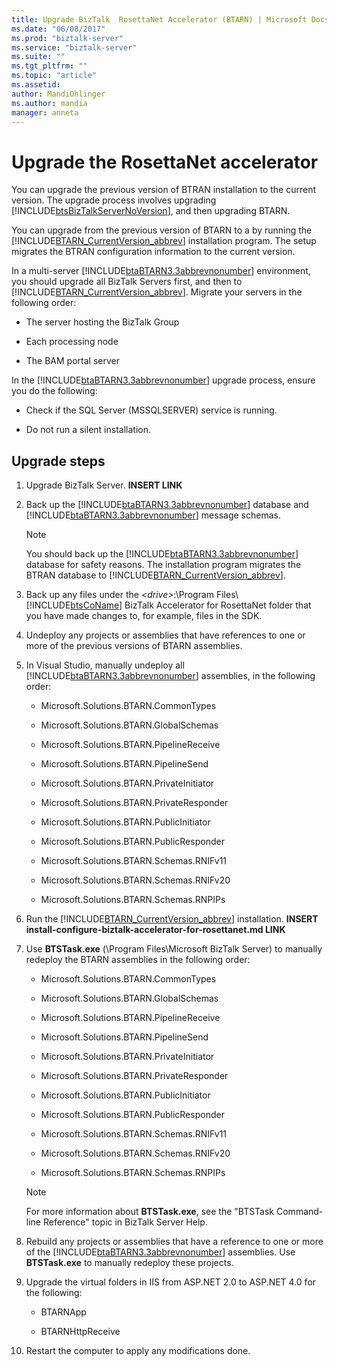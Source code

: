 ```yaml
---
title: Upgrade BizTalk  RosettaNet Accelerator (BTARN) | Microsoft Docs"
ms.date: "06/08/2017"
ms.prod: "biztalk-server"
ms.service: "biztalk-server"
ms.suite: ""
ms.tgt_pltfrm: ""
ms.topic: "article"
ms.assetid: 
author: MandiOhlinger
ms.author: mandia
manager: anneta
---
```


# Upgrade the RosettaNet accelerator

You can upgrade the previous version of BTRAN installation to the current version. The upgrade process involves upgrading [!INCLUDE[btsBizTalkServerNoVersion](../Token/btsBizTalkServerNoVersion_md.md)], and then upgrading BTARN.  
  
 You can upgrade from the previous version of BTARN to a by running the [!INCLUDE[BTARN_CurrentVersion_abbrev](../Token/BTARN_CurrentVersion_abbrev_md.md)] installation program. The setup migrates the BTRAN configuration information to the current version.  
  
 In a multi-server [!INCLUDE[btaBTARN3.3abbrevnonumber](../Token/btaBTARN3.3abbrevnonumber_md.md)] environment, you should upgrade all BizTalk Servers first, and then to [!INCLUDE[BTARN_CurrentVersion_abbrev](../Token/BTARN_CurrentVersion_abbrev_md.md)]. Migrate your servers in the following order:  
  
-   The server hosting the BizTalk Group  
  
-   Each processing node  
  
-   The BAM portal server  
  
 In the [!INCLUDE[btaBTARN3.3abbrevnonumber](../Token/btaBTARN3.3abbrevnonumber_md.md)] upgrade process, ensure you do the following:  
  
-   Check if the SQL Server (MSSQLSERVER) service is running.  
  
-   Do not run a silent installation.  
  
## Upgrade steps  
  
1.  Upgrade BizTalk Server. **INSERT LINK**
  
2.  Back up the [!INCLUDE[btaBTARN3.3abbrevnonumber](../Token/btaBTARN3.3abbrevnonumber_md.md)] database and [!INCLUDE[btaBTARN3.3abbrevnonumber](../Token/btaBTARN3.3abbrevnonumber_md.md)] message schemas.  
  
    > [!NOTE]
    >  You should back up the [!INCLUDE[btaBTARN3.3abbrevnonumber](../Token/btaBTARN3.3abbrevnonumber_md.md)] database for safety reasons. The installation program migrates the BTRAN database to [!INCLUDE[BTARN_CurrentVersion_abbrev](../Token/BTARN_CurrentVersion_abbrev_md.md)].  
  
3.  Back up any files under the *<drive\>*:\Program Files\\[!INCLUDE[btsCoName](../Token/btsCoName_md.md)] BizTalk Accelerator for RosettaNet folder that you have made changes to, for example, files in the SDK.  
  
4.  Undeploy any projects or assemblies that have references to one or more of the previous versions of BTARN assemblies.  
  
5.  In Visual Studio, manually undeploy all [!INCLUDE[btaBTARN3.3abbrevnonumber](../Token/btaBTARN3.3abbrevnonumber_md.md)] assemblies, in the following order:  
  
    -   Microsoft.Solutions.BTARN.CommonTypes  
  
    -   Microsoft.Solutions.BTARN.GlobalSchemas  
  
    -   Microsoft.Solutions.BTARN.PipelineReceive  
  
    -   Microsoft.Solutions.BTARN.PipelineSend  
  
    -   Microsoft.Solutions.BTARN.PrivateInitiator  
  
    -   Microsoft.Solutions.BTARN.PrivateResponder  
  
    -   Microsoft.Solutions.BTARN.PublicInitiator  
  
    -   Microsoft.Solutions.BTARN.PublicResponder  
  
    -   Microsoft.Solutions.BTARN.Schemas.RNIFv11  
  
    -   Microsoft.Solutions.BTARN.Schemas.RNIFv20  
  
    -   Microsoft.Solutions.BTARN.Schemas.RNPIPs  
  
6.  Run the [!INCLUDE[BTARN_CurrentVersion_abbrev](../Token/BTARN_CurrentVersion_abbrev_md.md)] installation. **INSERT install-configure-biztalk-accelerator-for-rosettanet.md LINK**
  
7.  Use **BTSTask.exe** (\Program Files\Microsoft BizTalk Server) to manually redeploy the BTARN assemblies in the following order:  
  
    -   Microsoft.Solutions.BTARN.CommonTypes  
  
    -   Microsoft.Solutions.BTARN.GlobalSchemas  
  
    -   Microsoft.Solutions.BTARN.PipelineReceive  
  
    -   Microsoft.Solutions.BTARN.PipelineSend  
  
    -   Microsoft.Solutions.BTARN.PrivateInitiator  
  
    -   Microsoft.Solutions.BTARN.PrivateResponder  
  
    -   Microsoft.Solutions.BTARN.PublicInitiator  
  
    -   Microsoft.Solutions.BTARN.PublicResponder  
  
    -   Microsoft.Solutions.BTARN.Schemas.RNIFv11  
  
    -   Microsoft.Solutions.BTARN.Schemas.RNIFv20  
  
    -   Microsoft.Solutions.BTARN.Schemas.RNPIPs  
  
    > [!NOTE]
    >  For more information about **BTSTask.exe**, see the "BTSTask Command-line Reference" topic in BizTalk Server Help.  
  
8.  Rebuild any projects or assemblies that have a reference to one or more of the [!INCLUDE[btaBTARN3.3abbrevnonumber](../Token/btaBTARN3.3abbrevnonumber_md.md)] assemblies. Use **BTSTask.exe** to manually redeploy these projects.  
  
9. Upgrade the virtual folders in IIS from ASP.NET 2.0 to ASP.NET 4.0 for the following:  
  
    -   BTARNApp  
  
    -   BTARNHttpReceive  
  
10. Restart the computer to apply any modifications done.  
  

